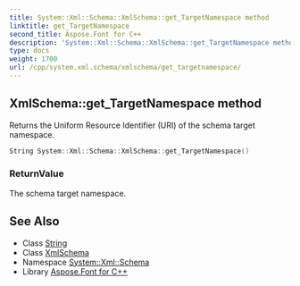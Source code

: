 ```yaml
---
title: System::Xml::Schema::XmlSchema::get_TargetNamespace method
linktitle: get_TargetNamespace
second_title: Aspose.Font for C++
description: 'System::Xml::Schema::XmlSchema::get_TargetNamespace method. Returns the Uniform Resource Identifier (URI) of the schema target namespace in C++.'
type: docs
weight: 1700
url: /cpp/system.xml.schema/xmlschema/get_targetnamespace/
---
```

## XmlSchema::get_TargetNamespace method


Returns the Uniform Resource Identifier (URI) of the schema target namespace.

```cpp
String System::Xml::Schema::XmlSchema::get_TargetNamespace()
```


### ReturnValue

The schema target namespace.

## See Also

* Class [String](../../../system/string/)
* Class [XmlSchema](../)
* Namespace [System::Xml::Schema](../../)
* Library [Aspose.Font for C++](../../../)
